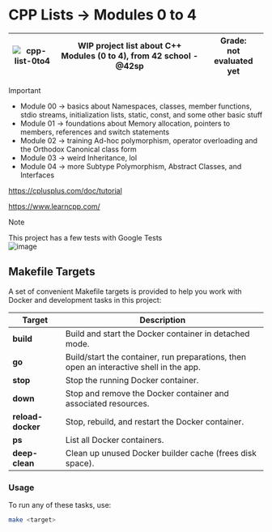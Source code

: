 # CPP Lists -> Modules 0 to 4

| ![cpp-list-0to4](https://github.com/user-attachments/assets/04a63315-559b-4bc3-a222-ce8323b7baee "CPP Lists 0 to 4") | WIP project list about C++ Modules (0 to 4), from 42 school - @42sp | Grade: <br> not evaluated yet |
| :-: | :-: | :-: |


> [!Important]
> - Module 00 -> basics about Namespaces, classes, member functions, stdio streams, initialization lists, static, const, and some other basic stuff
> - Module 01 -> foundations about Memory allocation, pointers to members, references and switch statements
> - Module 02 -> training Ad-hoc polymorphism, operator overloading and the Orthodox Canonical class form
> - Module 03 -> weird Inheritance, lol
> - Module 04 -> more Subtype Polymorphism, Abstract Classes, and Interfaces

https://cplusplus.com/doc/tutorial

https://www.learncpp.com/

> [!NOTE]
> This project has a few tests with Google Tests <br>
> ![image](https://github.com/user-attachments/assets/8b234810-9a88-4903-97ab-0ea2f906fb32)


## Makefile Targets

A set of convenient Makefile targets is provided to help you work with Docker and development tasks in this project:

| Target         | Description                                                                                   |
|----------------|----------------------------------------------------------------------------------------------|
| **build**      | Build and start the Docker container in detached mode.                                        |
| **go**         | Build/start the container, run preparations, then open an interactive shell in the app.       |
| **stop**       | Stop the running Docker container.                                                            |
| **down**       | Stop and remove the Docker container and associated resources.                                |
| **reload-docker** | Stop, rebuild, and restart the Docker container.                                             |
| **ps**         | List all Docker containers.                                                                   |
| **deep-clean** | Clean up unused Docker builder cache (frees disk space).                                      |

### Usage

To run any of these tasks, use:

```sh
make <target>
